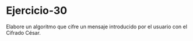 # Ejercicio-30
Elabore un algoritmo que cifre un mensaje introducido por el usuario con el Cifrado César.
